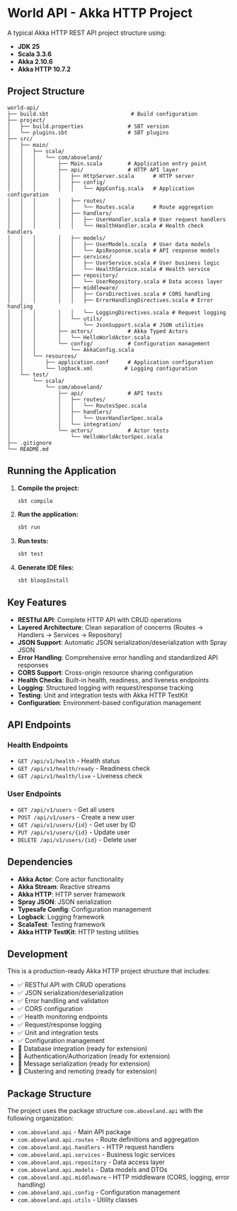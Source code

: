# World API - Akka HTTP Project

A typical Akka HTTP REST API project structure using:
- **JDK 25**
- **Scala 3.3.6**
- **Akka 2.10.6**
- **Akka HTTP 10.7.2**

## Project Structure

```
world-api/
├── build.sbt                          # Build configuration
├── project/
│   ├── build.properties              # SBT version
│   └── plugins.sbt                   # SBT plugins
├── src/
│   ├── main/
│   │   ├── scala/
│   │   │   └── com/aboveland/
│   │   │       ├── Main.scala        # Application entry point
│   │   │       ├── api/              # HTTP API layer
│   │   │       │   ├── HttpServer.scala      # HTTP server
│   │   │       │   ├── config/
│   │   │       │   │   └── AppConfig.scala   # Application configuration
│   │   │       │   ├── routes/
│   │   │       │   │   └── Routes.scala      # Route aggregation
│   │   │       │   ├── handlers/
│   │   │       │   │   ├── UserHandler.scala # User request handlers
│   │   │       │   │   └── HealthHandler.scala # Health check handlers
│   │   │       │   ├── models/
│   │   │       │   │   ├── UserModels.scala  # User data models
│   │   │       │   │   └── ApiResponse.scala # API response models
│   │   │       │   ├── services/
│   │   │       │   │   ├── UserService.scala # User business logic
│   │   │       │   │   └── HealthService.scala # Health service
│   │   │       │   ├── repository/
│   │   │       │   │   └── UserRepository.scala # Data access layer
│   │   │       │   ├── middleware/
│   │   │       │   │   ├── CorsDirectives.scala # CORS handling
│   │   │       │   │   ├── ErrorHandlingDirectives.scala # Error handling
│   │   │       │   │   └── LoggingDirectives.scala # Request logging
│   │   │       │   └── utils/
│   │   │       │       └── JsonSupport.scala # JSON utilities
│   │   │       ├── actors/           # Akka Typed Actors
│   │   │       │   └── HelloWorldActor.scala
│   │   │       └── config/           # Configuration management
│   │   │           └── AkkaConfig.scala
│   │   └── resources/
│   │       ├── application.conf      # Application configuration
│   │       └── logback.xml          # Logging configuration
│   └── test/
│       └── scala/
│           └── com/aboveland/
│               ├── api/              # API tests
│               │   ├── routes/
│               │   │   └── RoutesSpec.scala
│               │   ├── handlers/
│               │   │   └── UserHandlerSpec.scala
│               │   └── integration/
│               └── actors/           # Actor tests
│                   └── HelloWorldActorSpec.scala
├── .gitignore
└── README.md
```

## Running the Application

1. **Compile the project:**
   ```bash
   sbt compile
   ```

2. **Run the application:**
   ```bash
   sbt run
   ```

3. **Run tests:**
   ```bash
   sbt test
   ```

4. **Generate IDE files:**
   ```bash
   sbt bloopInstall
   ```

## Key Features

- **RESTful API**: Complete HTTP API with CRUD operations
- **Layered Architecture**: Clean separation of concerns (Routes → Handlers → Services → Repository)
- **JSON Support**: Automatic JSON serialization/deserialization with Spray JSON
- **Error Handling**: Comprehensive error handling and standardized API responses
- **CORS Support**: Cross-origin resource sharing configuration
- **Health Checks**: Built-in health, readiness, and liveness endpoints
- **Logging**: Structured logging with request/response tracking
- **Testing**: Unit and integration tests with Akka HTTP TestKit
- **Configuration**: Environment-based configuration management

## API Endpoints

### Health Endpoints
- `GET /api/v1/health` - Health status
- `GET /api/v1/health/ready` - Readiness check
- `GET /api/v1/health/live` - Liveness check

### User Endpoints
- `GET /api/v1/users` - Get all users
- `POST /api/v1/users` - Create a new user
- `GET /api/v1/users/{id}` - Get user by ID
- `PUT /api/v1/users/{id}` - Update user
- `DELETE /api/v1/users/{id}` - Delete user

## Dependencies

- **Akka Actor**: Core actor functionality
- **Akka Stream**: Reactive streams
- **Akka HTTP**: HTTP server framework
- **Spray JSON**: JSON serialization
- **Typesafe Config**: Configuration management
- **Logback**: Logging framework
- **ScalaTest**: Testing framework
- **Akka HTTP TestKit**: HTTP testing utilities

## Development

This is a production-ready Akka HTTP project structure that includes:
- ✅ RESTful API with CRUD operations
- ✅ JSON serialization/deserialization
- ✅ Error handling and validation
- ✅ CORS configuration
- ✅ Health monitoring endpoints
- ✅ Request/response logging
- ✅ Unit and integration tests
- ✅ Configuration management
- 🔄 Database integration (ready for extension)
- 🔄 Authentication/Authorization (ready for extension)
- 🔄 Message serialization (ready for extension)
- 🔄 Clustering and remoting (ready for extension)

## Package Structure

The project uses the package structure `com.aboveland.api` with the following organization:
- `com.aboveland.api` - Main API package
- `com.aboveland.api.routes` - Route definitions and aggregation
- `com.aboveland.api.handlers` - HTTP request handlers
- `com.aboveland.api.services` - Business logic services
- `com.aboveland.api.repository` - Data access layer
- `com.aboveland.api.models` - Data models and DTOs
- `com.aboveland.api.middleware` - HTTP middleware (CORS, logging, error handling)
- `com.aboveland.api.config` - Configuration management
- `com.aboveland.api.utils` - Utility classes

